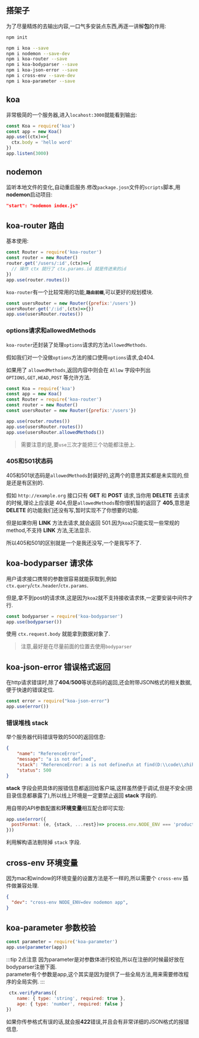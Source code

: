 ## 搭架子

为了尽量精炼的去输出内容,一口气多安装点东西,再逐一讲解**包**的作用:
```sh
npm init
```
```sh
npm i koa --save
npm i nodemon --save-dev
npm i koa-router --save
npm i koa-bodyparser --save
npm i koa-json-error --save
npm i cross-env --save-dev
npm i koa-parameter --save
```

## koa
非常极简的一个服务器,进入`locahost:3000`就能看到输出:
```js
const Koa = require('koa')
const app = new Koa()
app.use((ctx)=>{
  ctx.body = 'hello word'
})
app.listen(3000)
```

## nodemon
监听本地文件的变化,自动重启服务.修改`package.josn`文件的`scripts`脚本,用**nodemon**启动项目:
```json
"start": "nodemon index.js"
```

## koa-router 路由

基本使用:
```js
const Router = require('koa-router')
const router = new Router()
router.get('/users/:id',(ctx)=>{
  // 操作 ctx 就行了 ctx.params.id 就是传进来的id
})
app.use(router.routes())
```

`koa-router`有一个比较常用的功能,**`路由前缀`**,可以更好的规划模块.
```js
const usersRouter = new Router({prefix:'/users'})
usersRouter.get('/:id',(ctx)=>{})
app.use(usersRouter.routes())
```

### options请求和allowedMethods

`koa-router`还封装了处理`options`请求的方法`allowedMethods`.

假如我们对一个没做`options`方法的接口使用`options`请求,会404.

如果用了 `allowedMethods`,返回内容中则会在 `Allow` 字段中列出 `OPTIONS,GET,HEAD,POST` 等允许方法.
```js
const Koa = require('koa')
const app = new Koa()
const Router = require('koa-router')
const router = new Router()
const usersRouter = new Router({prefix:'/users'})

app.use(router.routes())
app.use(usersRouter.routes())
app.use(usersRouter.allowedMethods())
```
> 需要注意的是,要`use`三次才能把三个功能都注册上.

### 405和501状态码

405和501状态码是`allowedMethods`封装好的,这两个的意思其实都是未实现的,但是还是有区别的.

假如 `http://example.org` 接口只有 **GET** 和 **POST** 请求,当你用 **DELETE** 去请求的时候,理论上应该是 404,但是`allowedMethods`帮你很机智的返回了 **405**,意思是 **DELETE** 的功能我们还没有写,暂时实现不了你想要的功能.

但是如果你用 **LINK** 方法去请求,就会返回 501.因为`koa2`只能实现一些常规的method,不支持 **LINK** 方法,无法显示.

所以405和501的区别就是一个是我还没写,一个是我写不了.

## koa-bodyparser 请求体

用户请求接口携带的参数很容易就能获取到,例如`ctx.query`/`ctx.header`/`ctx.params`.

但是,拿不到post的请求体,这是因为`koa2`就不支持接收请求体,一定要安装中间件才行.
```js
const bodyparser = require('koa-bodyparser')
app.use(bodyparser())
```
使用 `ctx.request.body` 就能拿到数据对象了.
> 注意,最好是在尽量前面的位置去使用`bodyparser`

## koa-json-error 错误格式返回

在http请求错误时,除了**404**/**500**等状态码的返回,还会附带JSON格式的相关数据,便于快速的错误定位.
```js
const error = require("koa-json-error")
app.use(error())
```

### 错误堆栈 stack

举个服务器代码错误导致的500的返回信息:
```json
{
    "name": "ReferenceError",
    "message": "a is not defined",
    "stack": "ReferenceError: a is not defined\n at find(D:\\code\\zhihu\\app..)",
    "status": 500
}
```
**stack** 字段会把具体的报错信息都返回给客户端,这样虽然便于调试,但是不安全(把目录信息都暴露了),所以线上环境是一定要禁止返回 **stack** 字段的.

用自带的API参数配置和**环境变量**相互配合即可实现:
```js
app.use(error({
  postFormat: (e, {stack, ...rest})=> process.env.NODE_ENV === 'production' ? rest : { stack, ...rest }
}))
```
利用解构语法剔除掉 `stack` 字段.

## cross-env 环境变量

因为mac和window的环境变量的设置方法是不一样的,所以需要个 `cross-env` 插件做兼容处理.
```json
{
  "dev": "cross-env NODE_ENV=dev nodemon app",
}
```

## koa-parameter 参数校验
```js
const parameter = require('koa-parameter')
app.use(parameter(app))
```
:::tip 2点注意
因为parameter是对参数体进行校验,所以在注册的时候最好放在bodyparser注册下面.  
parameter有个参数是app,这个其实是因为提供了一些全局方法,用来需要修改程序的全局实例.
:::
```js
 ctx.verifyParams({
    name: { type: 'string', required: true },
    age: { type: 'number', required: false }
})
```
如果你传参格式有误的话,就会报**422**错误,并且会有非常详细的JSON格式的报错信息.







